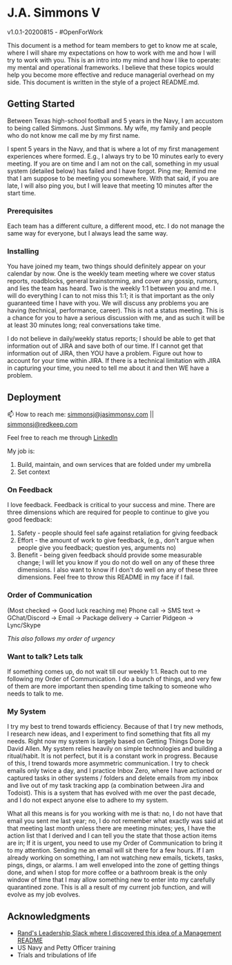 # J.A. Simmons V
v1.0.1-20200815 - #OpenForWork

This document is a method for team members to get to know me at scale, where I will share my expectations on how to work with me and how I will try to work with you. This is an intro into my mind and how I like to operate: my mental and operational frameworks. I believe that these topics would help you become more effective and reduce managerial overhead on my side. This document is written in the style of a project README.md.

## Getting Started

Between Texas high-school football and 5 years in the Navy, I am accustom to being called Simmons. Just Simmons. My wife, my family and people who do not know me call me by my first name.

I spent 5 years in the Navy, and that is where a lot of my first management experiences where formed. E.g., I always try to be 10 minutes early to every meeting. If you are on time and I am not on the call, something in my usual system (detailed below) has failed and I have forgot. Ping me; Remind me that I am suppose to be meeting you somewhere. With that said, if you are late, I will also ping you, but I will leave that meeting 10 minutes after the start time.

### Prerequisites

Each team has a different culture, a different mood, etc. I do not manage the same way for everyone, but I always lead the same way.

### Installing
<!-- [![Top Langs](github-readme-stats-git-master.redkeep.vercel.app/api/top-langs/?username=jasimmonsv&hide=php)](https://github.com/jasimmonsv/github-readme-stats) -->

You have joined my team, two things should definitely appear on your calendar by now. One is the weekly team meeting where we cover status reports, roadblocks, general brainstorming, and cover any gossip, rumors, and lies the team has heard. Two is the weekly 1:1 between you and me. I will do everything I can to not miss this 1:1; it is that important as the only guaranteed time I have with you. We will discuss any problems you are having (technical, performance, career). This is not a status meeting. This is a chance for you to have a serious discussion with me, and as such it will be at least 30 minutes long; real conversations take time.

I do not believe in daily/weekly status reports; I should be able to get that information out of JIRA and save both of our time. If I cannot get that information out of JIRA, then YOU have a problem. Figure out how to account for your time within JIRA. If there is a technical limitation with JIRA in capturing your time, you need to tell me about it and then WE have a problem.

## Deployment

📫 How to reach me: simmonsj@jasimmonsv.com || simmonsj@redkeep.com

Feel free to reach me through [LinkedIn](https://linkedin.com/in/jasimmonsv)

My job is:
1. Build, maintain, and own services that are folded under my umbrella
2. Set context

### On Feedback
I love feedback. Feedback is critical to your success and mine. There are three dimensions which are required for people to continue to give you good feedback:
1) Safety - people should feel safe against retaliation for giving feedback
2) Effort - the amount of work to give feedback, (e.g., don't argue when people give you feedback; question yes, arguments no)
3) Benefit - being given feedback should provide some measurable change;
I will let you know if you do not do well on any of these three dimensions. I also want to know if I don't do well on any of these three dimensions. Feel free to throw this README in my face if I fail.

### Order of Communication
(Most checked -> Good luck reaching me)
Phone call -> SMS text -> GChat/Discord -> Email -> Package delivery -> Carrier Pidgeon -> Lync/Skype

*This also follows my order of urgency*

### Want to talk? Lets talk
If something comes up, do not wait till our weekly 1:1. Reach out to me following my Order of Communication. I do a bunch of things, and very few of them are more important then spending time talking to someone who needs to talk to me.

### My System
I try my best to trend towards efficiency. Because of that I try new methods, I research new ideas, and I experiment to find something that fits all my needs. Right now my system is largely based on Getting Things Done by David Allen. My system relies heavily on simple technologies and building a ritual/habit. It is not perfect, but it is a constant work in progress. Because of this, I trend towards more asymmetric communication. I try to check emails only twice a day, and I practice Inbox Zero, where I have actioned or captured tasks in other systems / folders and delete emails from my inbox and live out of my task tracking app (a combination between Jira and Todoist). This is a system that has evolved with me over the past decade, and I do not expect anyone else to adhere to my system.

What all this means is for you working with me is that: no, I do not have that email you sent me last year; no, I do not remember what exactly was said at that meeting last month unless there are meeting minutes; yes, I have the action list that I derived and I can tell you the state that those action items are in; If it is urgent, you need to use my Order of Communication to bring it to my attention. Sending me an email will sit there for a few hours. If I am already working on something, I am not watching new emails, tickets, tasks, pings, dings, or alarms. I am well enveloped into the zone of getting things done, and when I stop for more coffee or a bathroom break is the only window of time that I may allow something new to enter into my carefully quarantined zone. This is all a result of my current job function, and will evolve as my job evolves.

## Acknowledgments

* [Rand's Leadership Slack where I discovered this idea of a Management README](http://randsinrepose.com/welcome-to-rands-leadership-slack/)
* US Navy and Petty Officer training
* Trials and tribulations of life

<!--
**jasimmonsv/jasimmonsv** is a ✨ _special_ ✨ repository because its `README.md` (this file) appears on your GitHub profile.

Here are some ideas to get you started:

- 🔭 I’m currently working on ...
- 🌱 I’m currently learning ...
- 👯 I’m looking to collaborate on ...
- 🤔 I’m looking for help with ...
- 💬 Ask me about ...
- 📫 How to reach me: ...
- 😄 Pronouns: ...
- ⚡ Fun fact: ...
-->
